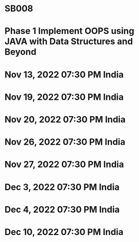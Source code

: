 # SB008
# Phase 1 Implement OOPS using JAVA with Data Structures and Beyond

# Nov 13, 2022 07:30 PM India
# Nov 19, 2022 07:30 PM India
# Nov 20, 2022 07:30 PM India
# Nov 26, 2022 07:30 PM India
# Nov 27, 2022 07:30 PM India
# Dec 3, 2022 07:30 PM India
# Dec 4, 2022 07:30 PM India
# Dec 10, 2022 07:30 PM India
